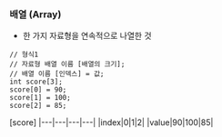 ### 배열 (Array)
- 한 가지 자료형을 연속적으로 나열한 것
```
// 형식1
// 자료형 배열 이름 [배열의 크기];
// 배열 이름 [인덱스] = 값;
int score[3];
score[0] = 90;
score[1] = 100;
score[2] = 85;
```

[score]
|---|---|---|---|
|index|0|1|2|
|value|90|100|85|
